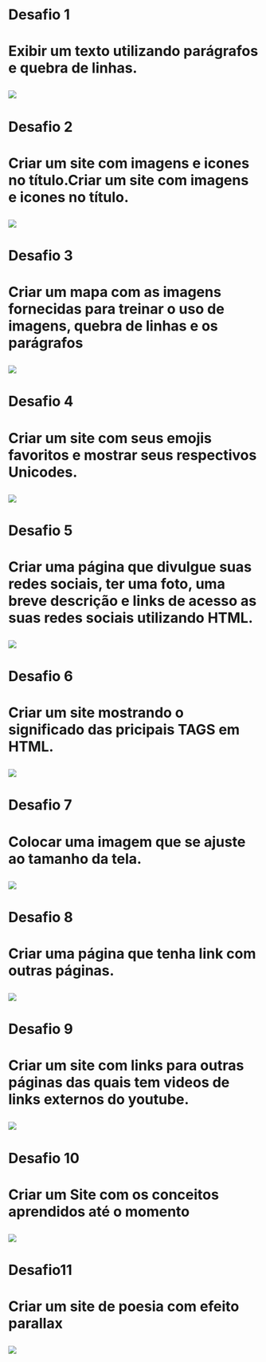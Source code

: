 <h1>Desafio 1<h1>
<p>Exibir um texto utilizando parágrafos e quebra de linhas.<p>
<img src="imagens/site1.png">
<h1>Desafio 2<h1>
<p>Criar um site com imagens e icones no título.Criar um site com imagens e icones no título.<p>
<img src="imagens/site2.gif">
<h1>Desafio 3<h1>
<p>Criar um mapa com as imagens fornecidas para treinar o uso de imagens, quebra de linhas e os parágrafos<p>
<img src="imagens/site3.png">
<h1>Desafio 4<h1>
<p>Criar um site com seus emojis favoritos e mostrar seus respectivos Unicodes.<p>
<img src="imagens/site4.gif">
<h1>Desafio 5<h1>
<p>Criar uma página que divulgue suas redes sociais, ter uma foto, uma breve descrição e links de acesso as suas redes sociais utilizando HTML.<p>
<img src="imagens/site5.png">
<h1>Desafio 6<h1>
<p>Criar um site mostrando o significado das pricipais TAGS em HTML.<p>
<img src="imagens/site6.gif">
<h1>Desafio 7<h1>
<p>Colocar uma imagem que se ajuste ao tamanho da tela.<p>
<img src="imagens/site7.gif">
<h1>Desafio 8<h1>
<p>Criar uma página que tenha link com outras páginas.<p>
<img src="imagens/site8.gif">
<h1>Desafio 9<h1>
<p>Criar um site com links para outras páginas das quais tem videos de links externos do youtube.<p>
<img src="imagens/site9.gif">
<h1>Desafio 10<h1>
<p>Criar um Site com os conceitos aprendidos até o momento<p>
<img src="imagens/site10.gif">
<h1>Desafio11<h1>
<p>Criar um site de poesia com efeito parallax<p>
<img src="imagens/site11.gif">
